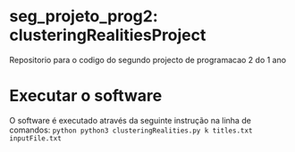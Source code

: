 # seg_projeto_prog2: clusteringRealitiesProject

Repositorio para o codigo do segundo projecto de programacao 2 do 1 ano

# Executar o software
O software é executado através da seguinte instrução na linha de comandos:
```python python3 clusteringRealities.py k titles.txt inputFile.txt ```